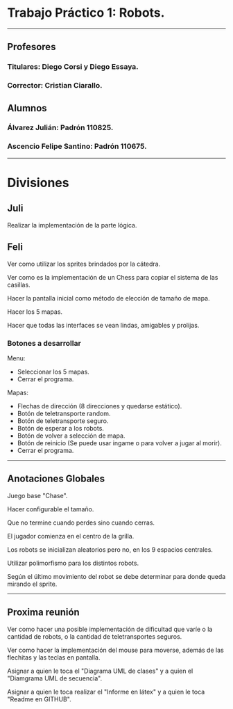 # Trabajo Práctico 1: Robots.

---

## Profesores
### Titulares: Diego Corsi y Diego Essaya.
### Corrector: Cristian Ciarallo.

## Alumnos
### Álvarez Julián: Padrón 110825.
### Ascencio Felipe Santino: Padrón 110675.

---

# Divisiones

## Juli
Realizar la implementación de la parte lógica.



## Feli
Ver como utilizar los sprites brindados por la cátedra.

Ver como es la implementación de un Chess para copiar el sistema de las casillas.

Hacer la pantalla inicial como método de elección de tamaño de mapa.

Hacer los 5 mapas.

Hacer que todas las interfaces se vean lindas, amigables y prolijas.

### Botones a desarrollar

Menu:

- Seleccionar los 5 mapas.
- Cerrar el programa.

Mapas:

- Flechas de dirección (8 direcciones y quedarse estático).
- Botón de teletransporte random.
- Botón de teletransporte seguro.
- Botón de esperar a los robots.
- Botón de volver a selección de mapa.
- Botón de reinicio (Se puede usar ingame o para volver a jugar al morir).
- Cerrar el programa.

---

## Anotaciones Globales
Juego base "Chase".

Hacer configurable el tamaño.

Que no termine cuando perdes sino cuando cerras.

El jugador comienza en el centro de la grilla.

Los robots se inicializan aleatorios pero no, en los 9 espacios centrales.

Utilizar polimorfismo para los distintos robots.

Según el último movimiento del robot se debe determinar para donde queda mirando el sprite.

---

## Proxima reunión

Ver como hacer una posible implementación de dificultad que varíe o la cantidad de robots, o la cantidad de teletransportes seguros.

Ver como hacer la implementación del mouse para moverse, además de las flechitas y las teclas en pantalla.

Asignar a quien le toca el "Diagrama UML de clases" y  a quien el "Diamgrama UML de secuencia".

Asignar a quien le toca realizar el "Informe en látex" y a quien le toca "Readme en GITHUB".
